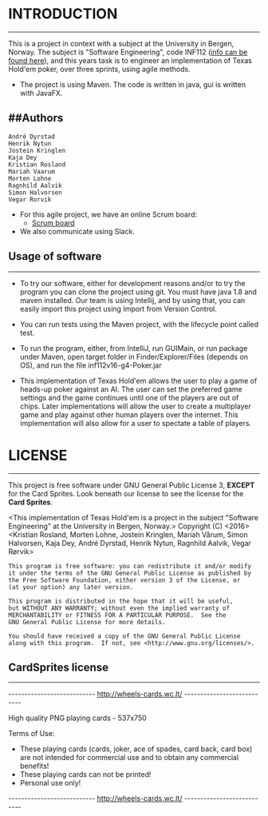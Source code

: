 # INTRODUCTION
---
This is a project in context with a subject at the University in Bergen, Norway.
The subject is "Software Engineering", code INF112 ([info can be found here](http://www.uib.no/en/course/INF112)),
and this years task is to engineer an implementation of Texas Hold'em poker, over three sprints, using agile methods.

* The project is using Maven. The code is written in java, gui is written with JavaFX.

##Authors
---
    André Dyrstad
    Henrik Nytun
    Jostein Kringlen
    Kaja Dey
    Kristian Rosland
    Mariah Vaarum
    Morten Lohne
    Ragnhild Aalvik
    Simon Halvorsen
    Vegar Rorvik

* For this agile project, we have an online Scrum board:
  * [Scrum board](https://scrumy.com/inf112gruppe4)
* We also communicate using Slack.


## Usage of software
---
* To try our software, either for development reasons and/or to try the program you can clone the project using git. You must have java 1.8 and maven installed.
Our team is using Intellij, and by using that, you can easily import this project using Import from Version Control.

* You can run tests using the Maven project, with the lifecycle point called test.

* To run the program, either, from IntelliJ, run GUIMain, or run package under Maven, open target folder in Finder/Explorer/Files
(depends on OS), and run the file inf112v16-g4-Poker.jar

* This implementation of Texas Hold'em allows the user to play a game of heads-up poker against an AI.
The user can set the preferred game settings and the game continues until one of the players are out of chips.
Later implementations will allow the user to create a multiplayer game and play against other human
players over the internet. This implementation will also allow for a user to spectate a table of players.

# LICENSE
---
This project is free software under GNU General Public License 3, **EXCEPT** for the Card Sprites.
Look beneath our license to see the license for the **Card Sprites**.

<This implementation of Texas Hold'em is a project in the subject "Software Engineering" at the University in Bergen, Norway.>
    Copyright (C) <2016>  <Kristian Rosland, Morten Lohne, Jostein Kringlen, Mariah Vårum, Simon Halvorsen, Kaja Dey, André Dyrstad, Henrik Nytun, Ragnhild Aalvik, Vegar Rørvik>

    This program is free software: you can redistribute it and/or modify
    it under the terms of the GNU General Public License as published by
    the Free Software Foundation, either version 3 of the License, or
    (at your option) any later version.

    This program is distributed in the hope that it will be useful,
    but WITHOUT ANY WARRANTY; without even the implied warranty of
    MERCHANTABILITY or FITNESS FOR A PARTICULAR PURPOSE.  See the
    GNU General Public License for more details.

    You should have received a copy of the GNU General Public License
    along with this program.  If not, see <http://www.gnu.org/licenses/>.

## CardSprites license
---
--------------------------- http://wheels-cards.wc.lt/ ---------------------------

High quality PNG playing cards - 537x750

Terms of Use:

- These playing cards (cards, joker, ace of spades, card back, card box) are not intended for commercial use and to obtain any commercial benefits!
- These playing cards can not be printed!
- Personal use only!

--------------------------- http://wheels-cards.wc.lt/ ---------------------------
